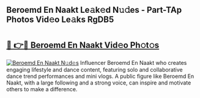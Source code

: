## Beroemd En Naakt Le𝚊k𝚎d N𝚞𝚍es - Part-TAp Photos Vid𝚎o Le𝚊ks RgDB5

# <h2><a href="http://fbax0pl.evod.top/?m=Beroemd+En+Naakt">🔗 👉🔴 Beroemd En Naakt Vid𝚎o Ph𝚘t𝚘s</a></h2>

[![Beroemd En Naakt N𝚞d𝚎s](https://i.imgur.com/8V9OHl7.gif)](http://fbax0pl.evod.top/?m=Beroemd+En+Naakt)
Influencer Beroemd En Naakt who creates engaging lifestyle and dance content, featuring solo and collaborative dance trend performances and mini vlogs. A public figure like Beroemd En Naakt, with a large following and a strong voice, can inspire and motivate others to make a difference. 
